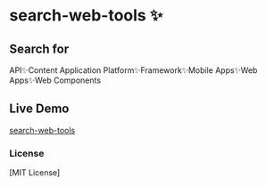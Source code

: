 # search-web-tools ✨


## Search for

API✨Content Application Platform✨Framework✨Mobile Apps✨Web Apps✨Web Components


## Live Demo

[search-web-tools](https://airqz.github.io/search-web-tools/)


### License

[MIT License]
